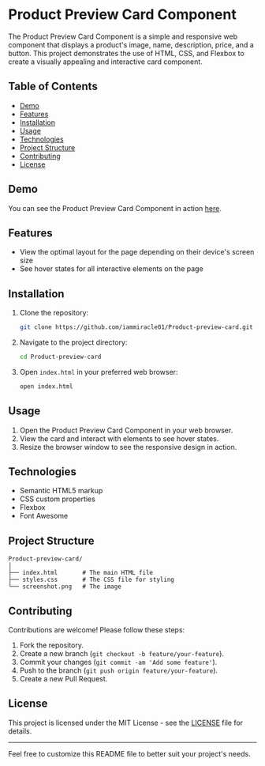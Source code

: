 
# Product Preview Card Component

The Product Preview Card Component is a simple and responsive web component that displays a product's image, name, description, price, and a button. This project demonstrates the use of HTML, CSS, and Flexbox to create a visually appealing and interactive card component.

## Table of Contents

- [Demo](#demo)
- [Features](#features)
- [Installation](#installation)
- [Usage](#usage)
- [Technologies](#technologies)
- [Project Structure](#project-structure)
- [Contributing](#contributing)
- [License](#license)

## Demo

You can see the Product Preview Card Component in action [here](https://iammiracle01.github.io/Product-preview-card/).

## Features

- View the optimal layout for the page depending on their device's screen size
- See hover states for all interactive elements on the page

## Installation

1. Clone the repository:

   ```bash
   git clone https://github.com/iammiracle01/Product-preview-card.git
   ```

2. Navigate to the project directory:

   ```bash
   cd Product-preview-card
   ```

3. Open `index.html` in your preferred web browser:

   ```bash
   open index.html
   ```

## Usage

1. Open the Product Preview Card Component in your web browser.
2. View the card and interact with elements to see hover states.
3. Resize the browser window to see the responsive design in action.

## Technologies

- Semantic HTML5 markup
- CSS custom properties
- Flexbox
- Font Awesome

## Project Structure

```plaintext
Product-preview-card/
│
├── index.html       # The main HTML file
├── styles.css       # The CSS file for styling
└── screenshot.png   # The image
```

## Contributing

Contributions are welcome! Please follow these steps:

1. Fork the repository.
2. Create a new branch (`git checkout -b feature/your-feature`).
3. Commit your changes (`git commit -am 'Add some feature'`).
4. Push to the branch (`git push origin feature/your-feature`).
5. Create a new Pull Request.

## License

This project is licensed under the MIT License - see the [LICENSE](LICENSE) file for details.

---

Feel free to customize this README file to better suit your project's needs.
